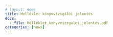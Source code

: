 ```yaml
---
# layout: news
title: Melléklet könyvvizsgálói jelentés
docs:
  - file: Melleklet_konyvvizsgaloi_jelentes.pdf
categories: [news]
---
```

